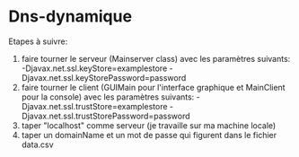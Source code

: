 # Dns-dynamique
Etapes à suivre:

1. faire tourner le serveur (Mainserver class) avec les paramètres suivants: -Djavax.net.ssl.keyStore=examplestore -Djavax.net.ssl.keyStorePassword=password
2. faire tourner le client (GUIMain pour l'interface graphique et MainClient pour la console) avec les paramètres suivants:
-Djavax.net.ssl.trustStore=examplestore -Djavax.net.ssl.trustStorePassword=password
3. taper "localhost" comme serveur (je travaille sur ma machine locale)
4. taper un domainName et un mot de passe qui figurent dans le fichier data.csv
